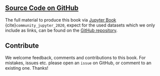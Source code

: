 ## [Source Code on GitHub](https://github.com/florian-huber/data_science_course)

The full material to produce this book via [Jupyter Book](https://jupyterbook.org/en/stable/intro.html) {cite}`community_jupyter_2020`, expect for the used datasets which we only include as links, can be found on the [GitHub repository](https://github.com/florian-huber/data_science_course).



## Contribute

We welcome feedback, comments and contributions to this book. For mistakes, issues etc. please open an `issue` on GitHub, or comment to an existing one. Thanks!